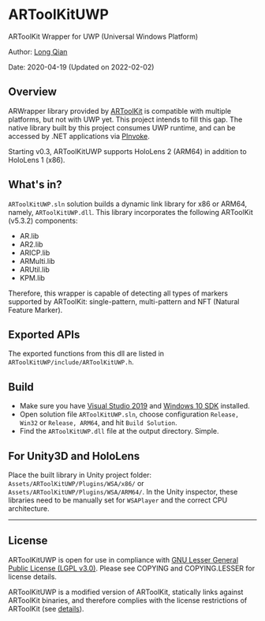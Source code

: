 ARToolKitUWP
===
ARToolKit Wrapper for UWP (Universal Windows Platform)

Author: [Long Qian](http://longqian.me/aboutme)

Date: 2020-04-19 (Updated on 2022-02-02)

## Overview

ARWrapper library provided by [ARToolKit](https://github.com/artoolkit/artoolkit5) is compatible with multiple platforms, but not with UWP yet. This project intends to fill this gap. The native library built by this project consumes UWP runtime, and can be accessed by .NET applications via [PInvoke](http://www.pinvoke.net/). 

Starting v0.3, ARToolKitUWP supports HoloLens 2 (ARM64) in addition to HoloLens 1 (x86).

## What's in?

```ARToolKitUWP.sln``` solution builds a dynamic link library for x86 or ARM64, namely, ```ARToolKitUWP.dll```. This library incorporates the following ARToolKit (v5.3.2) components:  
- AR.lib
- AR2.lib
- ARICP.lib
- ARMulti.lib
- ARUtil.lib
- KPM.lib

Therefore, this wrapper is capable of detecting all types of markers supported by ARToolKit: single-pattern, multi-pattern and NFT (Natural Feature Marker).

## Exported APIs
The exported functions from this dll are listed in ```ARToolKitUWP/include/ARToolKitUWP.h```.


## Build
- Make sure you have [Visual Studio 2019](https://docs.microsoft.com/en-us/visualstudio/install/install-visual-studio) and [Windows 10 SDK](https://developer.microsoft.com/en-us/windows/downloads/windows-10-sdk) installed.
- Open solution file ```ARToolKitUWP.sln```, choose configuration ```Release, Win32``` or ```Release, ARM64```, and hit ```Build Solution```.
- Find the ```ARToolKitUWP.dll``` file at the output directory. Simple.

## For Unity3D and HoloLens
Place the built library in Unity project folder: ```Assets/ARToolKitUWP/Plugins/WSA/x86/``` or ```Assets/ARToolKitUWP/Plugins/WSA/ARM64/```. In the Unity inspector, these libraries need to be manually set for ```WSAPlayer``` and the correct CPU architecture.


---

## License
ARToolKitUWP is open for use in compliance with [GNU Lesser General Public License (LGPL v3.0)](https://www.gnu.org/licenses/lgpl-3.0.en.html). Please see COPYING and COPYING.LESSER for license details.

ARToolKitUWP is a modified version of ARToolKit, statically links against ARToolKit binaries, and therefore complies with the license restrictions of ARToolKit (see [details](https://github.com/artoolkit/artoolkit5)).



